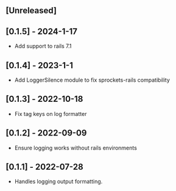 ## [Unreleased]

## [0.1.5] - 2024-1-17

- Add support to rails 7.1

## [0.1.4] - 2023-1-1

- Add LoggerSilence module to fix sprockets-rails compatibility

## [0.1.3] - 2022-10-18

- Fix tag keys on log formatter

## [0.1.2] - 2022-09-09

- Ensure logging works without rails environments

## [0.1.1] - 2022-07-28

- Handles logging output formatting.
